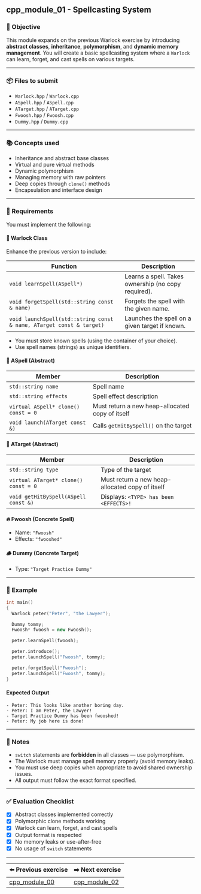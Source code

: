 ## cpp_module_01 - Spellcasting System

### 🚀 Objective

This module expands on the previous Warlock exercise by introducing **abstract classes**, **inheritance**, **polymorphism**, and **dynamic memory management**. You will create a basic spellcasting system where a `Warlock` can learn, forget, and cast spells on various targets.

---

### 📦 Files to submit

- `Warlock.hpp` / `Warlock.cpp`  
- `ASpell.hpp` / `ASpell.cpp`  
- `ATarget.hpp` / `ATarget.cpp`  
- `Fwoosh.hpp` / `Fwoosh.cpp`  
- `Dummy.hpp` / `Dummy.cpp`

---

### 📚 Concepts used

- Inheritance and abstract base classes
- Virtual and pure virtual methods
- Dynamic polymorphism
- Managing memory with raw pointers
- Deep copies through `clone()` methods
- Encapsulation and interface design

---

### 🔧 Requirements

You must implement the following:

#### 🧙 Warlock Class

Enhance the previous version to include:

| Function | Description |
|---------|-------------|
| `void learnSpell(ASpell*)` | Learns a spell. Takes ownership (no copy required). |
| `void forgetSpell(std::string const & name)` | Forgets the spell with the given name. |
| `void launchSpell(std::string const & name, ATarget const & target)` | Launches the spell on a given target if known. |

- You must store known spells (using the container of your choice).
- Use spell names (strings) as unique identifiers.

#### 🔮 ASpell (Abstract)

| Member | Description |
|--------|-------------|
| `std::string name` | Spell name |
| `std::string effects` | Spell effect description |
| `virtual ASpell* clone() const = 0` | Must return a new heap-allocated copy of itself |
| `void launch(ATarget const &)` | Calls `getHitBySpell()` on the target |

#### 🎯 ATarget (Abstract)

| Member | Description |
|--------|-------------|
| `std::string type` | Type of the target |
| `virtual ATarget* clone() const = 0` | Must return a new heap-allocated copy of itself |
| `void getHitBySpell(ASpell const &)` | Displays: `<TYPE> has been <EFFECTS>!` |

#### 🔥 Fwoosh (Concrete Spell)

- Name: `"Fwoosh"`
- Effects: `"fwooshed"`

#### 🪵 Dummy (Concrete Target)

- Type: `"Target Practice Dummy"`

---

### 🧪 Example

```cpp
int main()
{
  Warlock peter("Peter", "the Lawyer");

  Dummy tommy;
  Fwoosh* fwoosh = new Fwoosh();

  peter.learnSpell(fwoosh);

  peter.introduce();
  peter.launchSpell("Fwoosh", tommy);

  peter.forgetSpell("Fwoosh");
  peter.launchSpell("Fwoosh", tommy);
}
```

#### Expected Output

	- Peter: This looks like another boring day.
	- Peter: I am Peter, the Lawyer!
	- Target Practice Dummy has been fwooshed!
	- Peter: My job here is done!

---

### 🧠 Notes

- `switch` statements are **forbidden** in all classes — use polymorphism.
- The Warlock must manage spell memory properly (avoid memory leaks).
- You must use deep copies when appropriate to avoid shared ownership issues.
- All output must follow the exact format specified.

---

### ✅ Evaluation Checklist

- [x] Abstract classes implemented correctly
- [x] Polymorphic clone methods working
- [x] Warlock can learn, forget, and cast spells
- [x] Output format is respected
- [x] No memory leaks or use-after-free
- [x] No usage of `switch` statements

---

| **⬅️ Previous exercise**              | **➡️ Next exercise**               |
| ------------------------------------ | --------------------------------- |
| [cpp_module_00](../cpp_module_00)    | [cpp_module_02](../cpp_module_02) |